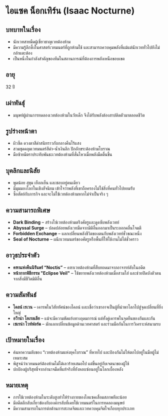# ไอแซค น็อกเทิร์น (Isaac Nocturne)

## บทบาทในเรื่อง
- นักเวทสายมืดผู้เชี่ยวชาญเวทต้องห้าม
- มีความรู้ลึกซึ้งในศาสตร์เวทมนตร์ที่ถูกห้ามใช้ และสามารถควบคุมพลังที่แม้แต่นักเวททั่วไปยังไม่กล้าแตะต้อง
- เป็นหนึ่งในกำลังสำคัญของทีมในสถานการณ์ที่ต้องการพลังเหนือขอบเขต

## อายุ
32 ปี

## เผ่าพันธุ์
- มนุษย์ผู้ผ่านการทดลองเวทต้องห้ามในวัยเด็ก จึงได้รับพลังต้องสาปติดตัวมาตลอดชีวิต

## รูปร่างหน้าตา
- ผิวซีด ดวงตาสีดำสนิทราวกับกลางคืนไร้แสง
- สวมชุดคลุมเวทมนตร์สีดำ–น้ำเงินลึก ปักอักขระต้องห้ามโบราณ
- มือซ้ายมีตราประทับพันธะเวทต้องห้ามที่สั่นไหวเมื่อพลังมืดตื่นขึ้น

## บุคลิกและนิสัย
- พูดน้อย สุขุม เยือกเย็น และชอบอยู่คนเดียว
- มีมุมมองโลกในเชิงสัจนิยม เข้าใจว่าพลังที่เขาถือครองไม่ใช่สิ่งที่คนทั่วไปยอมรับ
- ซื่อสัตย์กับภารกิจ และจะไม่ใช้เวทต้องห้ามหากไม่จำเป็นจริง ๆ

## ความสามารถพิเศษ
- **Dark Binding** – สร้างโซ่เวทต้องห้ามตรึงศัตรูและดูดซับพลังเวทย์
- **Abyssal Surge** – ปลดปล่อยพลังเวทมืดจากมิติอื่นออกมาเป็นระลอกคลื่นโจมตี
- **Forbidden Exchange** – แลกเปลี่ยนพลังชีวิตของตนกับพลังเวทย์ชั่วขณะหนึ่ง
- **Seal of Nocturne** – ผนึกเวทมนตร์ของศัตรูหรือพื้นที่ให้ใช้งานไม่ได้ชั่วคราว

## อาวุธประจำตัว
- **คฑาแห่งคืนนิรันดร์ “Noctis”** – คฑาเวทต้องห้ามที่สืบทอดมาจากอาจารย์ลับในอดีต
- **หน้ากากพิธีกรรม "Eclipse Veil"** – ใช้ขยายพลังเวทต้องห้ามเมื่อสวมใส่ และช่วยปิดบังตัวตนจากสิ่งมีชีวิตมิติอื่น

## ความสัมพันธ์
- **ไคลน์ เรเวน** – เคารพในวิสัยทัศน์ของไคลน์ และเชื่อว่าเขาอาจเป็นผู้ที่นำพาโลกไปสู่จุดเปลี่ยนที่ยิ่งใหญ่
- **อวีาน่า โอเรลเลีย** – แม้จะมีความขัดแย้งทางอุดมการณ์ แต่ทั้งคู่เคารพในจุดยืนของกันและกัน
- **เซเรน่า ไวท์ฟอร์ด** – มักแลกเปลี่ยนข้อมูลด้านเวทศาสตร์ และร่วมมือกันในการวิเคราะห์สนามรบ

## เป้าหมายในเรื่อง
- ค้นหาความลับของ “เวทต้องห้ามแห่งยุคโบราณ” ที่หายไป และป้องกันไม่ให้ตกไปอยู่ในมือผู้ไม่เหมาะสม
- พิสูจน์ว่าเวทมนตร์ต้องห้ามไม่ได้เลวร้ายเสมอไป แต่ขึ้นอยู่กับเจตนาของผู้ใช้
- ปกป้องผู้บริสุทธิ์จากอำนาจมืดที่แท้จริงที่ยังหลบซ่อนอยู่ในโลกเบื้องหลัง

## หมายเหตุ
- การใช้เวทต้องห้ามในระดับสูงทำให้ร่างกายของไอแซคเสื่อมสภาพทีละน้อย
- มีอดีตลึกลับเกี่ยวข้องกับองค์กรลับที่เคยใช้เวทมนตร์ในการทดลองมนุษย์
- มีความสามารถในการต่อต้านการสะกดจิตและเวทควบคุมจิตใจเกือบทุกประเภท